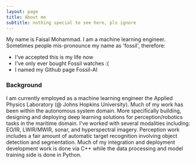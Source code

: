 ```yaml
---
layout: page
title: About me
subtitle: nothing special to see here, pls ignore
---
```


My name is Faisal Mohammad. I am a machine learning engineer. Sometimes people mis-pronounce my name as 'fossil', therefore:

- I've accepted this is my life now
- I've only ever bought Fossil watches :(
- I named my Github page Fossil-AI

### Background

<!-- To be honest, I'm having some trouble remembering right now, so why don't you just watch [my movie](https://en.wikipedia.org/wiki/The_Princess_Bride_%28film%29) and it will answer **all** your questions. -->

I am currently employed as a machine learning engineer the Applied Physics Laboratory (@ Johns Hopkins University). Much of my work has been within the autonomous system domain. More specifically building, designing and deploying deep learning solutions for perception/robotics tasks in the maritime domain. I've worked with several modalities including: EO/IR, LWIR/MWIR, sonar, and hyperspectral imagery. Perception work includes a fair amount of automatic target recognition involving object detection and segmentation. Much of my integration and deployment development work is done via C++ while the data processing and model training side is done in Python.
